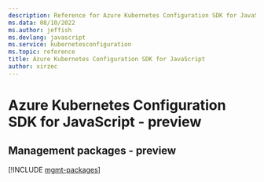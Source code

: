 ```yaml
---
description: Reference for Azure Kubernetes Configuration SDK for JavaScript
ms.data: 08/10/2022
ms.author: jeffish
ms.devlang: javascript
ms.service: kubernetesconfiguration
ms.topic: reference
title: Azure Kubernetes Configuration SDK for JavaScript
author: xirzec
---
```

# Azure Kubernetes Configuration SDK for JavaScript - preview

## Management packages - preview
[!INCLUDE [mgmt-packages](kubernetes-configuration-mgmt-index.md)]